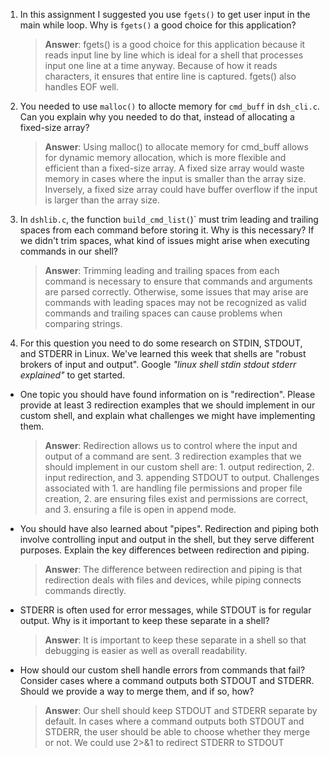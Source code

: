 1. In this assignment I suggested you use `fgets()` to get user input in the main while loop. Why is `fgets()` a good choice for this application?

    > **Answer**:  fgets() is a good choice for this application because it reads input line by line which is ideal for a shell that processes input one line at a time anyway. Because of how it reads characters, it ensures that entire line is captured. fgets() also handles EOF well.

2. You needed to use `malloc()` to allocte memory for `cmd_buff` in `dsh_cli.c`. Can you explain why you needed to do that, instead of allocating a fixed-size array?

    > **Answer**: Using malloc() to allocate memory for cmd_buff allows for dynamic memory allocation, which is more flexible and efficient than a fixed-size array. A fixed size array would waste memory in cases where the input is smaller than the array size. Inversely, a fixed size array could have buffer overflow if the input is larger than the array size.


3. In `dshlib.c`, the function `build_cmd_list(`)` must trim leading and trailing spaces from each command before storing it. Why is this necessary? If we didn't trim spaces, what kind of issues might arise when executing commands in our shell?

    > **Answer**:  Trimming leading and trailing spaces from each command is necessary to ensure that commands and arguments are parsed correctly. Otherwise, some issues that may arise are commands with leading spaces may not be recognized as valid commands and trailing spaces can cause problems when comparing strings.

4. For this question you need to do some research on STDIN, STDOUT, and STDERR in Linux. We've learned this week that shells are "robust brokers of input and output". Google _"linux shell stdin stdout stderr explained"_ to get started.

- One topic you should have found information on is "redirection". Please provide at least 3 redirection examples that we should implement in our custom shell, and explain what challenges we might have implementing them.

    > **Answer**:  Redirection allows us to control where the input and output of a command are sent. 3 redirection examples that we should implement in our custom shell are: 1. output redirection, 2. input redirection, and 3. appending STDOUT to output. Challenges associated with 1. are handling file permissions and proper file creation, 2. are ensuring files exist and permissions are correct, and 3. ensuring a file is open in append mode. 

- You should have also learned about "pipes". Redirection and piping both involve controlling input and output in the shell, but they serve different purposes. Explain the key differences between redirection and piping.

    > **Answer**: The difference between redirection and piping is that redirection deals with files and devices, while piping connects commands directly.

- STDERR is often used for error messages, while STDOUT is for regular output. Why is it important to keep these separate in a shell?

    > **Answer**: It is important to keep these separate in a shell so that debugging is easier as well as overall readability. 

- How should our custom shell handle errors from commands that fail? Consider cases where a command outputs both STDOUT and STDERR. Should we provide a way to merge them, and if so, how?

    > **Answer**:  Our shell should keep STDOUT and STDERR separate by default. In cases where a command outputs both STDOUT and STDERR, the user should be able to choose whether they merge or not. We could use 2>&1 to redirect STDERR to STDOUT